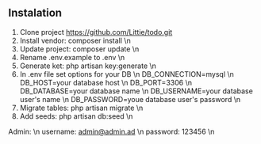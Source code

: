 ## Instalation

1) Clone project https://github.com/Littie/todo.git <br/>
2) Install vendor: composer install \n
3) Update project: composer update \n
4) Rename .env.example to .env \n
5) Generate ket: php artisan key:generate \n
6) In .env file set options for your DB \n
   DB_CONNECTION=mysql \n
   DB_HOST=your database host \n
   DB_PORT=3306 \n
   DB_DATABASE=your database name \n
   DB_USERNAME=your database user's name \n
   DB_PASSWORD=youe database user's password \n
7) Migrate tables: php artisan migrate \n
8) Add seeds: php artisan db:seed \n

Admin: \n
username: admin@admin.ad \n
password: 123456 \n
